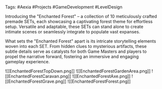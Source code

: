 Tags: #Aexia #Projects #GameDevelopment #LevelDesign 

Introducing the "Enchanted Forest" – a collection of 10 meticulously crafted premade SETs, each showcasing a captivating forest theme for effortless setup. Versatile and adaptable, these SETs can stand alone to create intimate scenes or seamlessly integrate to populate vast expanses.

What sets the "Enchanted Forest" apart is its intricate storytelling elements woven into each SET. From hidden clues to mysterious artifacts, these subtle details serve as catalysts for both Game Masters and players to propel the narrative forward, fostering an immersive and engaging gameplay experience.

![[EnchantedForestTopDown.png]]
![[EnchantedForestGardenArea.png]]
![[EnchantedForestCaravan.png]]
![[EnchantedForestAxe.png]] ![[EnchantedForestGrave.png]]
![[EnchantedForestForest.png]]